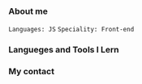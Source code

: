 ### About me
`Languages: JS`
`Speciality: Front-end`

### Langueges and Tools I Lern


### My contact

